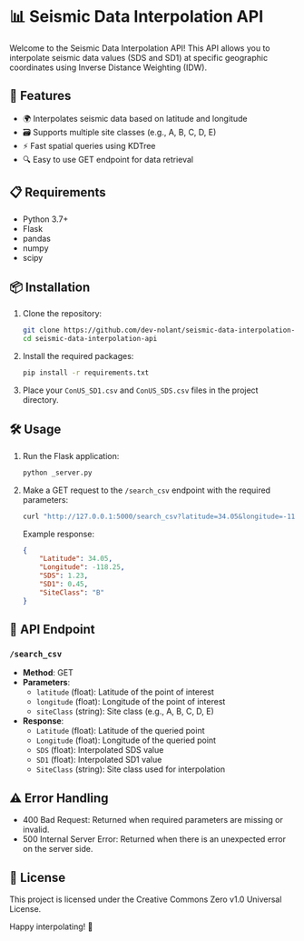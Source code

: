 
# 📊 Seismic Data Interpolation API

Welcome to the Seismic Data Interpolation API! This API allows you to interpolate seismic data values (SDS and SD1) at specific geographic coordinates using Inverse Distance Weighting (IDW).

## 🚀 Features

- 🌍 Interpolates seismic data based on latitude and longitude
- 🗃️ Supports multiple site classes (e.g., A, B, C, D, E)
- ⚡ Fast spatial queries using KDTree
- 🔍 Easy to use GET endpoint for data retrieval

## 📋 Requirements

- Python 3.7+
- Flask
- pandas
- numpy
- scipy

## 📦 Installation

1. Clone the repository:

    ```sh
    git clone https://github.com/dev-nolant/seismic-data-interpolation-api.git
    cd seismic-data-interpolation-api
    ```

2. Install the required packages:

    ```sh
    pip install -r requirements.txt
    ```

3. Place your `ConUS_SD1.csv` and `ConUS_SDS.csv` files in the project directory.

## 🛠️ Usage

1. Run the Flask application:

    ```sh
    python _server.py
    ```

2. Make a GET request to the `/search_csv` endpoint with the required parameters:

    ```sh
    curl "http://127.0.0.1:5000/search_csv?latitude=34.05&longitude=-118.25&siteClass=B"
    ```

    Example response:

    ```json
    {
        "Latitude": 34.05,
        "Longitude": -118.25,
        "SDS": 1.23,
        "SD1": 0.45,
        "SiteClass": "B"
    }
    ```

## 🧩 API Endpoint

### `/search_csv`

- **Method**: GET
- **Parameters**:
    - `latitude` (float): Latitude of the point of interest
    - `longitude` (float): Longitude of the point of interest
    - `siteClass` (string): Site class (e.g., A, B, C, D, E)
- **Response**:
    - `Latitude` (float): Latitude of the queried point
    - `Longitude` (float): Longitude of the queried point
    - `SDS` (float): Interpolated SDS value
    - `SD1` (float): Interpolated SD1 value
    - `SiteClass` (string): Site class used for interpolation

## ⚠️ Error Handling

- 400 Bad Request: Returned when required parameters are missing or invalid.
- 500 Internal Server Error: Returned when there is an unexpected error on the server side.


## 📄 License

This project is licensed under the Creative Commons Zero v1.0 Universal License.


Happy interpolating! 🎉
